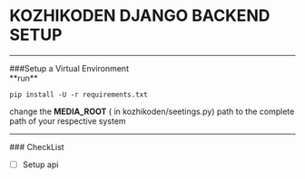 # KOZHIKODEN DJANGO BACKEND SETUP
<hr>
###Setup a Virtual Environment<br>
**run**<pre><code>pip install -U -r requirements.txt</code></pre>

change the **MEDIA_ROOT** ( in kozhikoden/seetings.py) path to the complete path of your respective system<br>

<hr>
### CheckList

- [ ] Setup api
